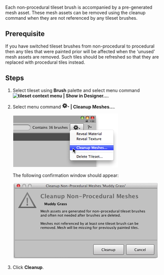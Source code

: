 Each non-procedural tileset brush is accompanied by a pre-generated mesh asset. These mesh
assets can be removed using the cleanup command when they are not referenced by any
tileset brushes.


## Prerequisite

If you have switched tileset brushes from non-procedural to procedural then any tiles that
were painted prior will be affected when the 'unused' mesh assets are removed. Such tiles
should be refreshed so that they are replaced with procedural tiles instead.



## Steps

1. Select tileset using **Brush** palette and select menu command
   **![tileset context menu](../img/context-button.png) | Show in Designer...**.
		

2. Select menu command **![tileset menu](../img/gear-button.png) | Cleanup Meshes...**.

   ![Cleanup tileset meshes menu item.](../img/tileset/cleanup-tileset-meshes-1.png)

   The following confirmation window should appear:

   ![Cleanup tileset mesh assets confirmation window.](../img/tileset/cleanup-tileset-meshes-2.png)


3. Click **Cleanup**.
